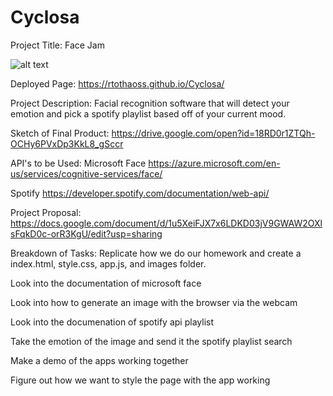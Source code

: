# Cyclosa

Project Title: Face Jam

![alt text](https://imgur.com/S07tMhw 'ross carmack facejam')

Deployed Page: https://rtothaoss.github.io/Cyclosa/

Project Description: Facial recognition software that will detect your emotion and pick a spotify playlist based off of your current mood. 



Sketch of  Final Product: 
https://drive.google.com/open?id=18RD0r1ZTQh-OCHy6PVxDp3KkL8_gSccr



API's to be Used: 
Microsoft Face 
https://azure.microsoft.com/en-us/services/cognitive-services/face/



Spotify 
https://developer.spotify.com/documentation/web-api/

Project Proposal:
https://docs.google.com/document/d/1u5XeiFJX7x6LDKD03jV9GWAW2OXlsFqkD0c-orR3KgU/edit?usp=sharing

Breakdown of Tasks:
Replicate how we do our homework and create a index.html, style.css, app.js, and images folder.

Look into the documentation of microsoft face

Look into how to generate an image with the browser via the webcam

Look into the documenation of spotify api playlist

Take the emotion of the image and send it the spotify playlist search

Make a demo of the apps working together

Figure out how we want to style the page with the app working

